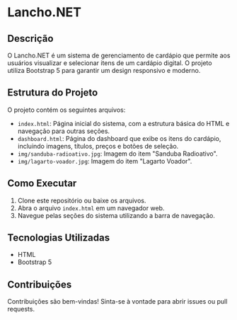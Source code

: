# Lancho.NET

## Descrição
O Lancho.NET é um sistema de gerenciamento de cardápio que permite aos usuários visualizar e selecionar itens de um cardápio digital. O projeto utiliza Bootstrap 5 para garantir um design responsivo e moderno.

## Estrutura do Projeto
O projeto contém os seguintes arquivos:         

- `index.html`: Página inicial do sistema, com a estrutura básica do HTML e navegação para outras seções.
- `dashboard.html`: Página do dashboard que exibe os itens do cardápio, incluindo imagens, títulos, preços e botões de seleção.
- `img/sanduba-radioativo.jpg`: Imagem do item "Sanduba Radioativo".
- `img/lagarto-voador.jpg`: Imagem do item "Lagarto Voador".

## Como Executar
1. Clone este repositório ou baixe os arquivos.
2. Abra o arquivo `index.html` em um navegador web.
3. Navegue pelas seções do sistema utilizando a barra de navegação.

## Tecnologias Utilizadas
- HTML
- Bootstrap 5

## Contribuições
Contribuições são bem-vindas! Sinta-se à vontade para abrir issues ou pull requests.
